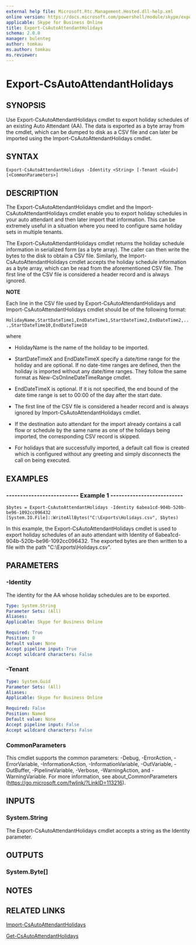 ```yaml
---
external help file: Microsoft.Rtc.Management.Hosted.dll-help.xml
online version: https://docs.microsoft.com/powershell/module/skype/export-csautoattendantholidays
applicable: Skype for Business Online
title: Export-CsAutoAttendantHolidays
schema: 2.0.0
manager: bulenteg
author: tomkau
ms.author: tomkau
ms.reviewer:
---
```


# Export-CsAutoAttendantHolidays

## SYNOPSIS
Use Export-CsAutoAttendantHolidays cmdlet to export holiday schedules of an existing Auto Attendant (AA). The data is exported as a byte array from the cmdlet, which can be dumped to disk as a CSV file and can later be imported using the Import-CsAutoAttendantHolidays cmdlet.

## SYNTAX

```
Export-CsAutoAttendantHolidays -Identity <String> [-Tenant <Guid>] [<CommonParameters>]
```

## DESCRIPTION
The Export-CsAutoAttendantHolidays cmdlet and the Import-CsAutoAttendantHolidays cmdlet enable you to export holiday schedules in your auto attendant and then later import that information. This can be extremely useful in a situation where you need to configure same holiday sets in multiple tenants.

The Export-CsAutoAttendantHolidays cmdlet returns the holiday schedule information in serialized form (as a byte array). The caller can then write the bytes to the disk to obtain a CSV file. Similarly, the Import-CsAutoAttendantHolidays cmdlet accepts the holiday schedule information as a byte array, which can be read from the aforementioned CSV file. The first line of the CSV file is considered a header record and is always ignored.

**NOTE**

Each line in the CSV file used by Export-CsAutoAttendantHolidays and Import-CsAutoAttendantHolidays cmdlet should be of the following format:

`HolidayName,StartDateTime1,EndDateTime1,StartDateTime2,EndDateTime2,...,StartDateTime10,EndDateTime10`

where

- HolidayName is the name of the holiday to be imported.
- StartDateTimeX and EndDateTimeX specify a date/time range for the holiday and are optional. If no date-time ranges are defined, then the holiday is imported without any date/time ranges. They follow the same format as New-CsOnlineDateTimeRange cmdlet.
- EndDateTimeX is optional. If it is not specified, the end bound of the date time range is set to 00:00 of the day after the start date.

- The first line of the CSV file is considered a header record and is always ignored by Import-CsAutoAttendantHolidays cmdlet.
- If the destination auto attendant for the import already contains a call flow or schedule by the same name as one of the holidays being imported, the corresponding CSV record is skipped.
- For holidays that are successfully imported, a default call flow is created which is configured without any greeting and simply disconnects the call on being executed.

## EXAMPLES

### -------------------------- Example 1 --------------------------
```
$bytes = Export-CsAutoAttendantHolidays -Identity 6abea1cd-904b-520b-be96-1092cc096432
[System.IO.File]::WriteAllBytes("C:\Exports\Holidays.csv", $bytes)
```

In this example, the Export-CsAutoAttendantHolidays cmdlet is used to export holiday schedules of an auto attendant with Identity of 6abea1cd-904b-520b-be96-1092cc096432. The exported bytes are then written to a file with the path "C:\Exports\Holidays.csv".

## PARAMETERS

### -Identity
The identity for the AA whose holiday schedules are to be exported.

```yaml
Type: System.String
Parameter Sets: (All)
Aliases:
Applicable: Skype for Business Online

Required: True
Position: 0
Default value: None
Accept pipeline input: True
Accept wildcard characters: False
```

### -Tenant

```yaml
Type: System.Guid
Parameter Sets: (All)
Aliases:
Applicable: Skype for Business Online

Required: False
Position: Named
Default value: None
Accept pipeline input: False
Accept wildcard characters: False
```

### CommonParameters
This cmdlet supports the common parameters: -Debug, -ErrorAction, -ErrorVariable, -InformationAction, -InformationVariable, -OutVariable, -OutBuffer, -PipelineVariable, -Verbose, -WarningAction, and -WarningVariable. For more information, see about_CommonParameters (https://go.microsoft.com/fwlink/?LinkID=113216).


## INPUTS

### System.String
The Export-CsAutoAttendantHolidays cmdlet accepts a string as the Identity parameter.

## OUTPUTS

### System.Byte[]


## NOTES


## RELATED LINKS

[Import-CsAutoAttendantHolidays](Import-CsAutoAttendantHolidays.md)

[Get-CsAutoAttendantHolidays](Get-CsAutoAttendantHolidays.md)

